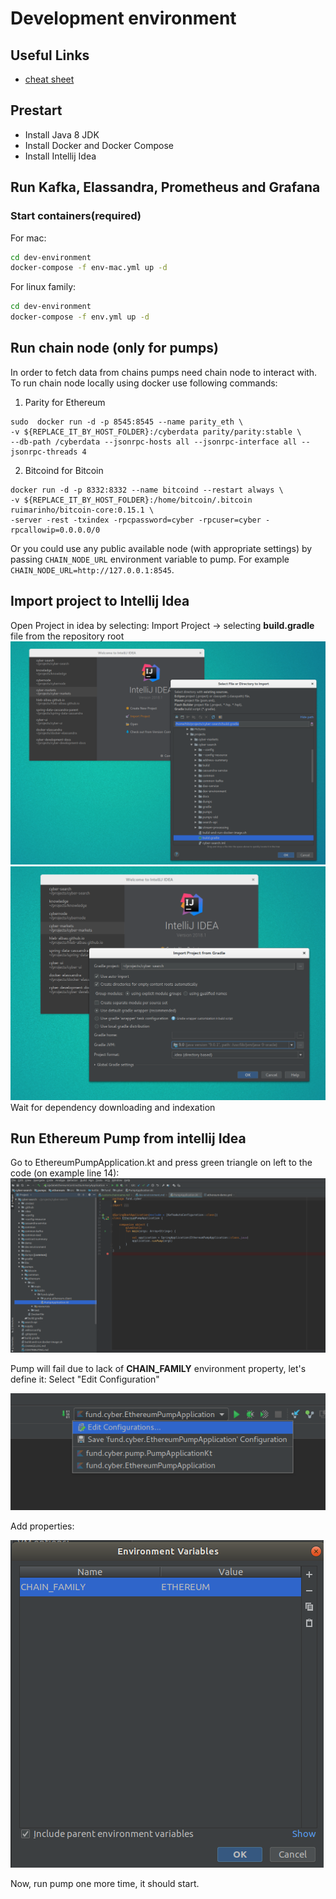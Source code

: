 # Development environment

## Useful Links
* [cheat sheet](./cheat-sheet.md)

## Prestart
* Install Java 8 JDK
* Install Docker and Docker Compose
* Install Intellij Idea

## Run Kafka, Elassandra, Prometheus and Grafana
### Start containers(required)
For mac:
```bash
cd dev-environment
docker-compose -f env-mac.yml up -d
```
For linux family:
```bash
cd dev-environment
docker-compose -f env.yml up -d
```

## Run chain node (only for pumps)

In order to fetch data from chains pumps need chain node to interact with. 
To run chain node locally using docker use following commands:

1. Parity for Ethereum

```
sudo  docker run -d -p 8545:8545 --name parity_eth \
-v ${REPLACE_IT_BY_HOST_FOLDER}:/cyberdata parity/parity:stable \
--db-path /cyberdata --jsonrpc-hosts all --jsonrpc-interface all --jsonrpc-threads 4
```

2. Bitcoind for Bitcoin

```
docker run -d -p 8332:8332 --name bitcoind --restart always \
-v ${REPLACE_IT_BY_HOST_FOLDER}:/home/bitcoin/.bitcoin ruimarinho/bitcoin-core:0.15.1 \
-server -rest -txindex -rpcpassword=cyber -rpcuser=cyber -rpcallowip=0.0.0.0/0
```

Or you could use any public available node (with appropriate settings)
by passing `CHAIN_NODE_URL` environment variable to pump. For example `CHAIN_NODE_URL=http://127.0.0.1:8545`.


## Import project to Intellij Idea
Open Project in idea by selecting: Import Project -> selecting **build.gradle** file from the repository root
![Select Build Gradle](images/select-build-gradle.png)
![Import Settings](images/gradle-settings.png)
Wait for dependency downloading and indexation

## Run Ethereum Pump from intellij Idea
Go to EthereumPumpApplication.kt and press green triangle on left to the code (on example line 14):
![Start Pump](images/start-pump.png)

Pump will fail due to lack of **CHAIN_FAMILY** environment property, let's define it: Select "Edit Configuration"

![Select Edit Run Configuration](images/select-edit-configuration.png)

Add properties:

![Add variables](images/add-environment-variables.png)

Now, run pump one more time, it should start.

